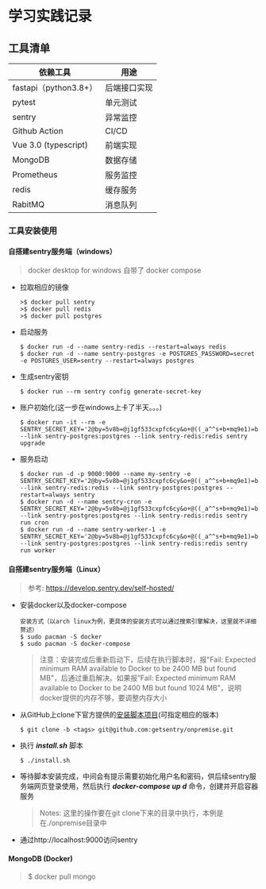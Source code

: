 # 学习实践记录

## 工具清单

| 依赖工具              | 用途         |
| --------------------- | ------------ |
| fastapi（python3.8+） | 后端接口实现 |
| pytest                | 单元测试     |
| sentry                | 异常监控     |
| Github Action         | CI/CD        |
| Vue 3.0 (typescript)  | 前端实现     |
| MongoDB               | 数据存储     |
| Prometheus            | 服务监控     |
| redis                 | 缓存服务     |
| RabitMQ               | 消息队列     |

### 工具安装使用

#### 自搭建sentry服务端（windows）

> docker desktop for windows 自带了 docker compose

- 拉取相应的镜像

  ```shell
  >$ docker pull sentry
  >$ docker pull redis
  >$ docker pull postgres
  ```

- 启动服务

  ```shell
  $ docker run -d --name sentry-redis --restart=always redis
  $ docker run -d --name sentry-postgres -e POSTGRES_PASSWORD=secret -e POSTGRES_USER=sentry --restart=always postgres
  ```

- 生成sentry密钥

  ```shell
  $ docker run --rm sentry config generate-secret-key
  ```

- 账户初始化(这一步在windows上卡了半天。。。)

  ```shell
  $ docker run -it --rm -e SENTRY_SECRET_KEY='2@by=5v8b=@j1gf533cxpfc6cy&o+@((_a^^s+b+mq9e1)=br%' --link sentry-postgres:postgres --link sentry-redis:redis sentry upgrade
  
  ```

- 服务启动

  ```shell
  $ docker run -d -p 9000:9000 --name my-sentry -e SENTRY_SECRET_KEY='2@by=5v8b=@j1gf533cxpfc6cy&o+@((_a^^s+b+mq9e1)=br%' --link sentry-redis:redis --link sentry-postgres:postgres --restart=always sentry
  $ docker run -d --name sentry-cron -e SENTRY_SECRET_KEY='2@by=5v8b=@j1gf533cxpfc6cy&o+@((_a^^s+b+mq9e1)=br%' --link sentry-postgres:postgres --link sentry-redis:redis sentry run cron
  $ docker run -d --name sentry-worker-1 -e SENTRY_SECRET_KEY='2@by=5v8b=@j1gf533cxpfc6cy&o+@((_a^^s+b+mq9e1)=br%' --link sentry-postgres:postgres --link sentry-redis:redis sentry run worker
  ```

#### 自搭建sentry服务端（Linux）

> 参考: https://develop.sentry.dev/self-hosted/

- 安装docker以及docker-compose

  ```text
  安装方式（以arch linux为例，更具体的安装方式可以通过搜索引擎解决，这里就不详细赘述）
  $ sudo pacman -S docker
  $ sudo pacman -S docker-compose
  ```

  > 注意：安装完成后重新启动下，后续在执行脚本时，报"Fail: Expected minimum RAM available to Docker to be 2400 MB but found MB"，后通过重启解决。如果报“Fail: Expected minimum RAM available to Docker to be 2400 MB but found 1024 MB"，说明docker提供的内存不够，要调整内存大小

- 从GitHub上clone下官方提供的[安装脚本项目](https://github.com/getsentry/onpremise)(可指定相应的版本)

  ```shell
  $ git clone -b <tags> git@github.com:getsentry/onpremise.git
  ```

- 执行 ***install.sh*** 脚本

  ```shell
  $ ./install.sh
  ```

- 等待脚本安装完成，中间会有提示需要初始化用户名和密码，供后续sentry服务端网页登录使用，然后执行 ***docker-compose up d*** 命令，创建并开启容器服务

  > Notes: 这里的操作要在git clone下来的目录中执行，本例是在./onpremise目录中

- 通过http://localhost:9000访问sentry

#### MongoDB (Docker)

> $ docker pull mongo
